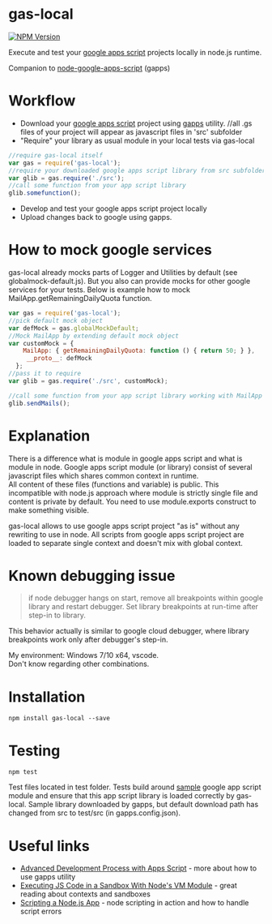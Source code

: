 # gas-local

[![NPM Version][npm-image]][npm-url]

Execute and test your [google apps script](https://developers.google.com/apps-script/) projects locally in node.js runtime.

Companion to [node-google-apps-script](https://www.npmjs.com/package/node-google-apps-script) (gapps)

# Workflow

- Download your [google apps script](https://developers.google.com/apps-script/) project using [gapps](https://www.npmjs.com/package/node-google-apps-script) utility. 
//all .gs files of your project will appear as javascript files in 'src' subfolder
- "Require" your library as usual module in your local tests via gas-local
```javascript
//require gas-local itself
var gas = require('gas-local');
//require your downloaded google apps script library from src subfolder as normal module   
var glib = gas.require('./src');
//call some function from your app script library 
glib.somefunction();
```
- Develop and test your google apps script project locally
- Upload changes back to google using gapps. 

# How to mock google services
gas-local already mocks parts of Logger and Utilities by default (see globalmock-default.js).
But you also can provide mocks for other google services for your tests. 
Below is example how to mock MailApp.getRemainingDailyQuota function.  

```javascript
var gas = require('gas-local');
//pick default mock object
var defMock = gas.globalMockDefault;
//Mock MailApp by extending default mock object
var customMock = { 
    MailApp: { getRemainingDailyQuota: function () { return 50; } },
     __proto__: defMock 
  };
//pass it to require
var glib = gas.require('./src', customMock);

//call some function from your app script library working with MailApp 
glib.sendMails();
```

# Explanation

There is a difference what is module in google apps script and what is module in node. 
Google apps script module (or library) consist of several javascript files which shares common context in runtime.  
All content of these files (functions and variable) is public. This incompatible with node.js approach where module is strictly single file and content is private by default. You need to use module.exports construct to make something visible.

gas-local allows to use google apps script project "as is" without any rewriting to use in node. All scripts from google apps script project are loaded to separate single context and doesn't mix with global context.

# Known debugging issue

> if node debugger hangs on start, remove all breakpoints within google library and restart debugger. 
> Set library breakpoints at run-time after step-in to library.        

This behavior actually is similar to google cloud debugger, where library breakpoints work only after debugger's step-in.  

My environment: Windows 7/10 x64, vscode.   
Don't know regarding other combinations.

# Installation
```
npm install gas-local --save
```

# Testing
```
npm test
```

Test files located in test folder. Tests build around [sample](https://script.google.com/d/1rbgTsrQ2tYUWtKsc6rwke2OMbs2ElmAhi86uf38YM_efLUIRU2MjWSFq/edit?usp=sharing) google app script module and ensure that this app script library is loaded correctly by gas-local.
Sample library downloaded by gapps, but default download path has changed from src to test/src (in gapps.config.json).

# Useful links

- [Advanced Development Process with Apps Script](http://googleappsdeveloper.blogspot.ru/2015/12/advanced-development-process-with-apps.html) - more about how to use gapps utility 
- [Executing JS Code in a Sandbox With Node's VM Module](https://60devs.com/executing-js-code-with-nodes-vm-module.html) - great reading about contexts and sandboxes
- [Scripting a Node.js App](http://www.hacksparrow.com/scripting-a-node-js-app.html) - node scripting in action and how to handle script errors 

[npm-image]: https://img.shields.io/npm/v/gas-local.svg
[npm-url]: https://npmjs.org/package/gas-local


